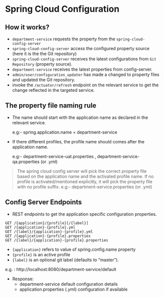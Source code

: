 # Spring Cloud Configuration

## How it works?
- `department-service` requests the property from the `spring-cloud-config-server` 
- `spring-cloud-config-server` access the configured property source (here it is the the Git repository)
- `spring-cloud-config-server` receives the latest configurations from `Git Repository` (property source).
- `department-service` receives the latest properties from config-server.
- `admin/user/configuration_updater` has made a changed to property files and updated the Git repository.
- invoke the `/actuator/refresh` endpoint on the relevant service to get the change reflected in the targeted service.

## The property file naming rule
- The name should start with the application name as declared in the relevant service.

    e.g:-  spring.application.name = department-service

- If there different profiles, the profile name should comes after the application name.

    e.g:- department-service-uat.properties , department-service-qa.properties  (or .yml)

> The spring cloud config server will pick the correct property file based on the application name and the activated profile name. If no profile is activated/mentioned explicitly, it will pick the property file with no profile suffix.
    e.g:- department-service.properties (or .yml)

## Config Server Endpoints
- REST endpoints to get the application specific configuration properties.
```
GET /{application}/{profile}[/{label}]
GET /{application}-{profile}.yml
GET /{label}/{application}-{profile}.yml
GET /{application}-{profile}.properties
GET /{label}/{application}-{profile}.properties
```

- `{application}` refers to value of spring.config.name property
- `{profile}` is an active profile
- `{label}` is an optional git label (defaults to “master”).

e.g. : http://localhost:8080/department-service/default

- Response:
    - department-service default configuration details
    - application.properties (.yml) configuration if available

